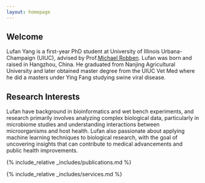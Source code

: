 ```yaml
---
layout: homepage
---
```


## Welcome

Lufan Yang is a first-year PhD student at University of Illinois Urbana-Champaign (UIUC), advised by Prof.[Michael Robben](https://robbenlab.org/members/1_Michael-Robben.html). Lufan was born and raised in Hangzhou, China. He graduated from Nanjing Agricultural University and later obtained master degree from the UIUC Vet Med where he did a masters under Ying Fang studying swine viral disease. 
## Research Interests

Lufan have background in bioinformatics and wet bench experiments, and research primarily involves analyzing complex biological data, particularly in microbiome studies and understanding interactions between microorganisms and host health. Lufan also passionate about applying machine learning techniques to biological research, with the goal of uncovering insights that can contribute to medical advancements and public health improvements.

{% include_relative _includes/publications.md %}

{% include_relative _includes/services.md %}
